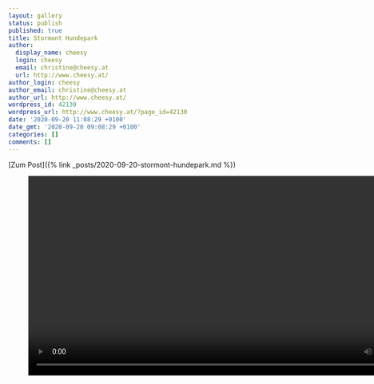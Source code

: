 ```yaml
---
layout: gallery
status: publish
published: true
title: Stormont Hundepark
author:
  display_name: cheesy
  login: cheesy
  email: christine@cheesy.at
  url: http://www.cheesy.at/
author_login: cheesy
author_email: christine@cheesy.at
author_url: http://www.cheesy.at/
wordpress_id: 42130
wordpress_url: http://www.cheesy.at/?page_id=42130
date: '2020-09-20 11:08:29 +0100'
date_gmt: '2020-09-20 09:08:29 +0100'
categories: []
comments: []
---
```


[Zum Post]({% link _posts/2020-09-20-stormont-hundepark.md %})

<figure><video controls width="800" src="{% link /download/Videos/Stormont.mp4 %}"></video></figure>
